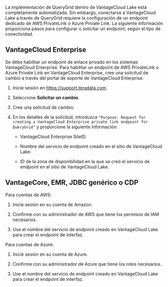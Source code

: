 La implementación de QueryGrid dentro de VantageCloud Lake está completamente automatizada. Sin embargo, conectarse a VantageCloud Lake a través de QueryGrid requiere la configuración de un endpoint dedicado de AWS PrivateLink o Azure Private Link. La siguiente información proporciona pasos para configurar o solicitar un endpoint, según el tipo de conectividad.

VantageCloud Enterprise
-----------------------

Se debe habilitar un endpoint de enlace privado en los sistemas VantageCloud Enterprise. Para habilitar un endpoint de AWS PrivateLink o Azure Private Link en VantageCloud Enterprise, cree una solicitud de cambio a través del portal de soporte de VantageCloud Enterprise.

1.  Inicie sesión en <https://support.teradata.com>.

2.  Seleccione **Solicitar un cambio**.

3.  Cree una solicitud de cambio.

4.  En los detalles de la solicitud, introduzca `"Purpose: Request for creating a VantageCloud Enterprise private link endpoint for QueryGrid"` y proporcione la siguiente información:

    -   VantageCloud Enterprise SiteID.

    -   Nombre del servicio de endpoint creado en el sitio de VantageCloud Lake.

    -   ID de la zona de disponibilidad en la que se creó el servicio de endpoint en el sitio de VantageCloud Lake.

VantageCore, EMR, JDBC genérico o CDP
-------------------------------------

Para cuentas de AWS:

1.  Inicie sesión en su cuenta de Amazon.

2.  Confirme con su administrador de AWS que tiene los permisos de IAM necesarios.

3.  Use el nombre del servicio de endpoint creado en VantageCloud Lake para crear el endpoint de interfaz.

Para cuentas de Azure:

1.  Inicie sesión en su cuenta de Azure.

2.  Confirme con su administrador de Azure que tiene los roles necesarios.

3.  Use el nombre del servicio de endpoint creado en VantageCloud Lake para crear el endpoint de interfaz.
